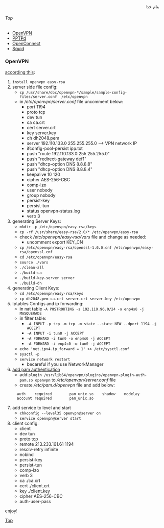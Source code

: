 <div dir='rtl'>بنام خدا</div>

###### Top

- [OpenVPN](#openvpn)
- [PPTPd](#pptpd)
- [OpenConnect](#openconnect)
- [Squid](squid)

### OpenVPN
[according this](https://www.unixmen.com/install-openvpn-centos-7/):
1. `install openvpn easy-rsa`
2. server side file config:
   - `cp /usr/share/doc/openvpn-*/sample/sample-config-files/server.conf  /etc/openvpn`
   - in _/etc/openvpn/server.conf_ file uncomment below:
     - port 1194
     - proto tcp
     - dev tun
     - ca ca.crt
     - cert server.crt
     - key server.key
     - dh dh2048.pem
     - server 192.110.133.0 255.255.255.0 --> VPN network IP
     - ifconfig-pool-persist ipp.txt
     - push "route 192.110.133.0 255.255.255.0"
     - push "redirect-gateway def1"
     - push "dhcp-option DNS 8.8.8.8"
     - push "dhcp-option DNS 8.8.8.4"
     - keepalive 10 120
     - cipher AES-256-CBC
     - comp-lzo
     - user nobody
     - group nobody
     - persist-key
     - persist-tun
     - status openvpn-status.log
     - verb 3
3. generating Server Keys:
   - `mkdir -p /etc/openvpn/easy-rsa/keys`
   - `cp -rf /usr/share/easy-rsa/2.0/* /etc/openvpn/easy-rsa`
   - check _/etc/openvpn/easy-rsa/vars_ file and change as needed:
     - uncomment export KEY_CN
   - `cp /etc/openvpn/easy-rsa/openssl-1.0.0.cnf /etc/openvpn/easy-rsa/openssl.cnf`
   - `cd /etc/openvpn/easy-rsa`
   - `source ./vars`
   - `./clean-all`
   - `./build-ca`
   - `./build-key-server server`
   - `./build-dh`
4. generating Client Keys:
   - `cd /etc/openvpn/easy-rsa/keys`
   - `cp dh2048.pem ca.crt server.crt server.key /etc/openvpn`
5. Iptables Configs and ip forwarding:
   - in nat table `-A POSTROUTING -s 192.110.96.0/24 -o enp4s0 -j MASQUERADE`
   - in filter table:
     - `-A INPUT -p tcp -m tcp -m state --state NEW --dport 1194 -j ACCEPT`
     - `-A INPUT -i tun0 -j ACCEPT`
     - `-A FORWARD -i tun0 -o enp4s0 -j ACCEPT`
     - `-A FORWARD -i enp4s0 -o tun0 -j ACCEPT`
   - `echo 'net.ipv4.ip_forward = 1' >> /etc/sysctl.conf`
   - `sysctl -p`
   - `service network restart` 
     - becareful if you use NetworkManager
6. [add pam authentication](https://www.linuxsysadmintutorials.com/setup-pam-authentication-with-openvpns-auth-pam-module)
   - add `plugin /usr/lib64/openvpn/plugins/openvpn-plugin-auth-pam.so openvpn` to _/etc/openvpn/server.conf_ file
   - create _/etc/pam.d/openvpn_ file and add below:
   ```go
     auth    required        pam_unix.so    shadow    nodelay
     account required        pam_unix.so
   ```  
7. add service to level and start
   - `chkconfig --level35 openvpn@server on`
   - `service openvpn@server start`
8. client config:
   - client
   - dev tun
   - proto tcp
   - remote 213.233.161.61 1194
   - resolv-retry infinite
   - nobind
   - persist-key
   - persist-tun
   - comp-lzo
   - verb 3
   - ca ./ca.crt
   - cert ./client.crt
   - key ./client.key
   - cipher AES-256-CBC
   - auth-user-pass
   
enjoy!

[Top](#top)
